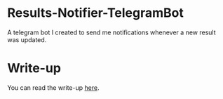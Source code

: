 # Results-Notifier-TelegramBot
A telegram bot I created to send me notifications whenever a new result was updated.

# Write-up
You can read the write-up [here](https://ashwinvaidya.com/blog/Making-a-Telegram-Bot-for-My-Results).
